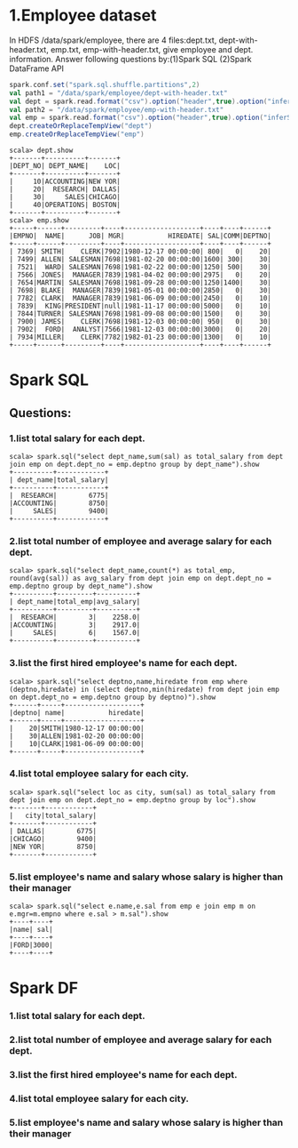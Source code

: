 # 1.Employee dataset
In HDFS /data/spark/employee, there are 4 files:dept.txt, dept-with-header.txt, emp.txt, emp-with-header.txt, give employee and dept. information.
Answer following questions by:(1)Spark SQL (2)Spark DataFrame API

```scala
spark.conf.set("spark.sql.shuffle.partitions",2)
val path1 = "/data/spark/employee/dept-with-header.txt"
val dept = spark.read.format("csv").option("header",true).option("inferSchema",true).load(path1)
val path2 = "/data/spark/employee/emp-with-header.txt"
val emp = spark.read.format("csv").option("header",true).option("inferSchema",true).load(path2)
dept.createOrReplaceTempView("dept")
emp.createOrReplaceTempView("emp")
```
```
scala> dept.show
+-------+----------+-------+
|DEPT_NO| DEPT_NAME|    LOC|
+-------+----------+-------+
|     10|ACCOUNTING|NEW YOR|
|     20|  RESEARCH| DALLAS|
|     30|     SALES|CHICAGO|
|     40|OPERATIONS| BOSTON|
+-------+----------+-------+
scala> emp.show
+-----+------+---------+----+-------------------+----+----+------+
|EMPNO|  NAME|      JOB| MGR|           HIREDATE| SAL|COMM|DEPTNO|
+-----+------+---------+----+-------------------+----+----+------+
| 7369| SMITH|    CLERK|7902|1980-12-17 00:00:00| 800|   0|    20|
| 7499| ALLEN| SALESMAN|7698|1981-02-20 00:00:00|1600| 300|    30|
| 7521|  WARD| SALESMAN|7698|1981-02-22 00:00:00|1250| 500|    30|
| 7566| JONES|  MANAGER|7839|1981-04-02 00:00:00|2975|   0|    20|
| 7654|MARTIN| SALESMAN|7698|1981-09-28 00:00:00|1250|1400|    30|
| 7698| BLAKE|  MANAGER|7839|1981-05-01 00:00:00|2850|   0|    30|
| 7782| CLARK|  MANAGER|7839|1981-06-09 00:00:00|2450|   0|    10|
| 7839|  KING|PRESIDENT|null|1981-11-17 00:00:00|5000|   0|    10|
| 7844|TURNER| SALESMAN|7698|1981-09-08 00:00:00|1500|   0|    30|
| 7900| JAMES|    CLERK|7698|1981-12-03 00:00:00| 950|   0|    30|
| 7902|  FORD|  ANALYST|7566|1981-12-03 00:00:00|3000|   0|    20|
| 7934|MILLER|    CLERK|7782|1982-01-23 00:00:00|1300|   0|    10|
+-----+------+---------+----+-------------------+----+----+------+
```
# Spark SQL
## Questions:
### 1.list total salary for each dept.
```
scala> spark.sql("select dept_name,sum(sal) as total_salary from dept join emp on dept.dept_no = emp.deptno group by dept_name").show
+----------+------------+
| dept_name|total_salary|
+----------+------------+
|  RESEARCH|        6775|
|ACCOUNTING|        8750|
|     SALES|        9400|
+----------+------------+
```
### 2.list total number of employee and average salary for each dept.
```
scala> spark.sql("select dept_name,count(*) as total_emp, round(avg(sal)) as avg_salary from dept join emp on dept.dept_no = emp.deptno group by dept_name").show
+----------+---------+----------+
| dept_name|total_emp|avg_salary|
+----------+---------+----------+
|  RESEARCH|        3|    2258.0|
|ACCOUNTING|        3|    2917.0|
|     SALES|        6|    1567.0|
+----------+---------+----------+
```
### 3.list the first hired employee's name for each dept.
```
scala> spark.sql("select deptno,name,hiredate from emp where (deptno,hiredate) in (select deptno,min(hiredate) from dept join emp on dept.dept_no = emp.deptno group by deptno)").show
+------+-----+-------------------+
|deptno| name|           hiredate|
+------+-----+-------------------+
|    20|SMITH|1980-12-17 00:00:00|
|    30|ALLEN|1981-02-20 00:00:00|
|    10|CLARK|1981-06-09 00:00:00|
+------+-----+-------------------+
```
### 4.list total employee salary for each city.
```
scala> spark.sql("select loc as city, sum(sal) as total_salary from dept join emp on dept.dept_no = emp.deptno group by loc").show
+-------+------------+
|   city|total_salary|
+-------+------------+
| DALLAS|        6775|
|CHICAGO|        9400|
|NEW YOR|        8750|
+-------+------------+
```
### 5.list employee's name and salary whose salary is higher than their manager
```
scala> spark.sql("select e.name,e.sal from emp e join emp m on e.mgr=m.empno where e.sal > m.sal").show
+----+----+
|name| sal|
+----+----+
|FORD|3000|
+----+----+
```
# Spark DF
### 1.list total salary for each dept.
### 2.list total number of employee and average salary for each dept.
### 3.list the first hired employee's name for each dept.
### 4.list total employee salary for each city.
### 5.list employee's name and salary whose salary is higher than their manager
